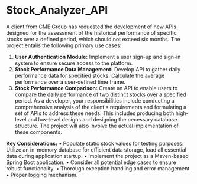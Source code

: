 # Stock_Analyzer_API

A client from CME Group has requested the development of new APIs designed
for the assessment of the historical performance of specific stocks over a defined
period, which should not exceed six months. The project entails the following
primary use cases:

1. **User Authentication Module:**
Implement a user sign-up and sign-in system to ensure secure access to the
platform.
2. **Stock Performance Data Management:**
Develop API to gather daily performance data for specified stocks.
Calculate the average performance over a user-defined time frame.
3. **Stock Performance Comparison:**
Create an API to enable users to compare the daily performance of two distinct
stocks over a specified period.
As a developer, your responsibilities include conducting a comprehensive analysis
of the client's requirements and formulating a set of APIs to address these needs.
This includes producing both high-level and low-level designs and designing the
necessary database structure. The project will also involve the actual
implementation of these components.

**Key Considerations:**
• Populate static stock values for testing purposes. Utilize an in-memory
database for efficient data storage, load all essential data during application
startup.
• Implement the project as a Maven-based Spring Boot application.
• Consider all potential edge cases to ensure robust functionality.
• Thorough exception handling and error management.
• Proper logging mechanism.
